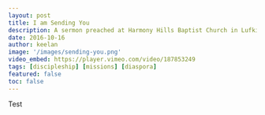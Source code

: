 ```yaml
---
layout: post
title: I am Sending You
description: A sermon preached at Harmony Hills Baptist Church in Lufkin, TX. The text is Matthew 28:18-20.
date: 2016-10-16
author: keelan
image: '/images/sending-you.png'
video_embed: https://player.vimeo.com/video/187853249
tags: [discipleship] [missions] [diaspora]
featured: false
toc: false
---
```


Test